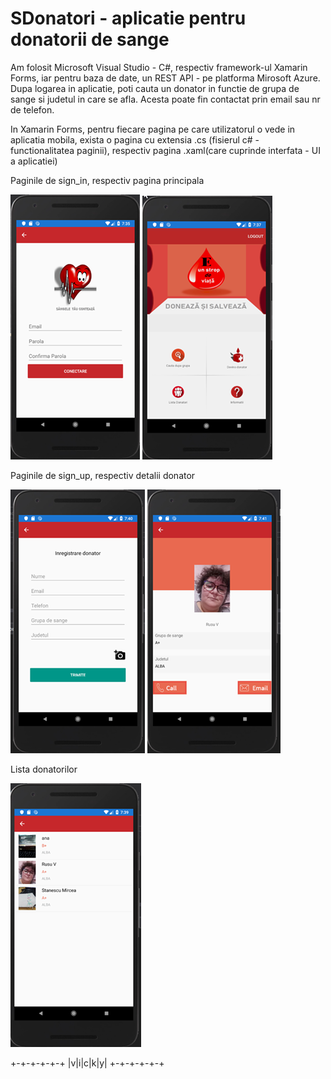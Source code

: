 # SDonatori - aplicatie pentru donatorii de sange



Am folosit Microsoft Visual Studio - C#, respectiv framework-ul Xamarin Forms, iar pentru baza de date, un REST API - pe platforma Mirosoft Azure.
Dupa logarea in aplicatie, poti cauta un donator in functie de grupa de sange si judetul in care se afla. Acesta poate fin contactat prin email sau nr de telefon.

In Xamarin Forms, pentru fiecare pagina pe care utilizatorul o vede in aplicatia mobila, exista o pagina cu extensia .cs (fisierul c# - functionalitatea paginii), respectiv pagina .xaml(care cuprinde interfata - UI a aplicatiei)
<dl>
 <dt>Paginile de sign_in, respectiv pagina principala</dt>
</dl>

![imag1](https://github.com/vickyrusu/SDonatori/blob/master/screenshots/01_sign_up_page.png)
![imag2](https://github.com/vickyrusu/SDonatori/blob/master/screenshots/02_main_page.png) <br>
 
 Paginile de sign_up, respectiv detalii donator
 
![imag3](https://github.com/vickyrusu/SDonatori/blob/master/screenshots/03_donator_sign_up.png)
![imag4](https://github.com/vickyrusu/SDonatori/blob/master/screenshots/04_donator_detalii.png) <br>

Lista donatorilor
 
![imag5](https://github.com/vickyrusu/SDonatori/blob/master/screenshots/05_lista_donatori.png)

 +-+-+-+-+-+
 |v|i|c|k|y| 
 +-+-+-+-+-+

